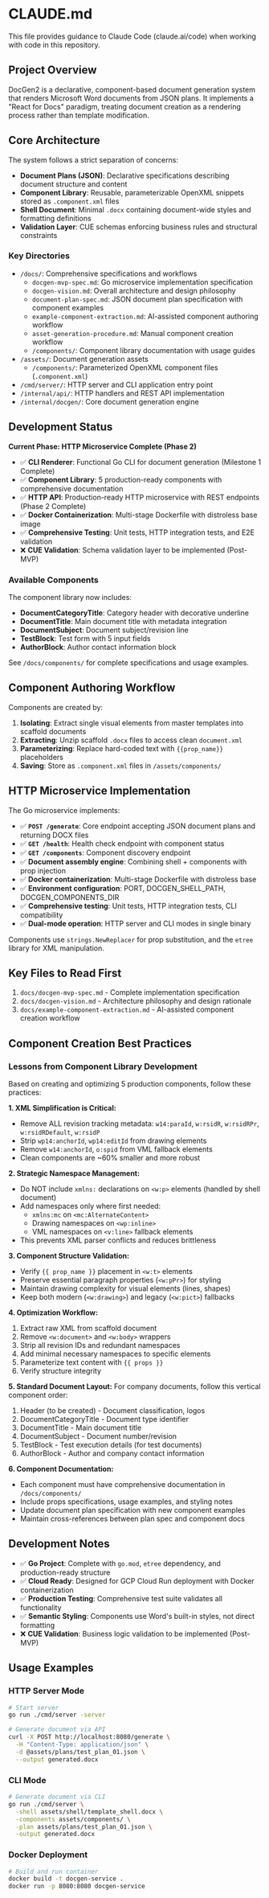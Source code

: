 # CLAUDE.md

This file provides guidance to Claude Code (claude.ai/code) when working with code in this repository.

## Project Overview

DocGen2 is a declarative, component-based document generation system that renders Microsoft Word documents from JSON plans. It implements a "React for Docs" paradigm, treating document creation as a rendering process rather than template modification.

## Core Architecture

The system follows a strict separation of concerns:

- **Document Plans (JSON)**: Declarative specifications describing document structure and content
- **Component Library**: Reusable, parameterizable OpenXML snippets stored as `.component.xml` files
- **Shell Document**: Minimal `.docx` containing document-wide styles and formatting definitions
- **Validation Layer**: CUE schemas enforcing business rules and structural constraints

### Key Directories

- `/docs/`: Comprehensive specifications and workflows
  - `docgen-mvp-spec.md`: Go microservice implementation specification
  - `docgen-vision.md`: Overall architecture and design philosophy
  - `document-plan-spec.md`: JSON document plan specification with component examples
  - `example-component-extraction.md`: AI-assisted component authoring workflow
  - `asset-generation-procedure.md`: Manual component creation workflow
  - `/components/`: Component library documentation with usage guides
- `/assets/`: Document generation assets
  - `/components/`: Parameterized OpenXML component files (`.component.xml`)
- `/cmd/server/`: HTTP server and CLI application entry point
- `/internal/api/`: HTTP handlers and REST API implementation
- `/internal/docgen/`: Core document generation engine

## Development Status

**Current Phase: HTTP Microservice Complete (Phase 2)**

- ✅ **CLI Renderer**: Functional Go CLI for document generation (Milestone 1 Complete)
- ✅ **Component Library**: 5 production-ready components with comprehensive documentation
- ✅ **HTTP API**: Production-ready HTTP microservice with REST endpoints (Phase 2 Complete)
- ✅ **Docker Containerization**: Multi-stage Dockerfile with distroless base image
- ✅ **Comprehensive Testing**: Unit tests, HTTP integration tests, and E2E validation
- ❌ **CUE Validation**: Schema validation layer to be implemented (Post-MVP)

### Available Components

The component library now includes:
- **DocumentCategoryTitle**: Category header with decorative underline
- **DocumentTitle**: Main document title with metadata integration
- **DocumentSubject**: Document subject/revision line
- **TestBlock**: Test form with 5 input fields
- **AuthorBlock**: Author contact information block

See `/docs/components/` for complete specifications and usage examples.

## Component Authoring Workflow

Components are created by:
1. **Isolating**: Extract single visual elements from master templates into scaffold documents
2. **Extracting**: Unzip scaffold `.docx` files to access clean `document.xml`
3. **Parameterizing**: Replace hard-coded text with `{{prop_name}}` placeholders
4. **Saving**: Store as `.component.xml` files in `/assets/components/`

## HTTP Microservice Implementation

The Go microservice implements:
- ✅ **`POST /generate`**: Core endpoint accepting JSON document plans and returning DOCX files
- ✅ **`GET /health`**: Health check endpoint with component status
- ✅ **`GET /components`**: Component discovery endpoint
- ✅ **Document assembly engine**: Combining shell + components with prop injection
- ✅ **Docker containerization**: Multi-stage Dockerfile with distroless base
- ✅ **Environment configuration**: PORT, DOCGEN_SHELL_PATH, DOCGEN_COMPONENTS_DIR
- ✅ **Comprehensive testing**: Unit tests, HTTP integration tests, CLI compatibility
- ✅ **Dual-mode operation**: HTTP server and CLI modes in single binary

Components use `strings.NewReplacer` for prop substitution, and the `etree` library for XML manipulation.

## Key Files to Read First

1. `docs/docgen-mvp-spec.md` - Complete implementation specification
2. `docs/docgen-vision.md` - Architecture philosophy and design rationale
3. `docs/example-component-extraction.md` - AI-assisted component creation workflow

## Component Creation Best Practices

### Lessons from Component Library Development

Based on creating and optimizing 5 production components, follow these practices:

**1. XML Simplification is Critical:**
- Remove ALL revision tracking metadata: `w14:paraId`, `w:rsidR`, `w:rsidRPr`, `w:rsidRDefault`, `w:rsidP`
- Strip `wp14:anchorId`, `wp14:editId` from drawing elements
- Remove `w14:anchorId`, `o:spid` from VML fallback elements
- Clean components are ~60% smaller and more robust

**2. Strategic Namespace Management:**
- Do NOT include `xmlns:` declarations on `<w:p>` elements (handled by shell document)
- Add namespaces only where first needed:
  - `xmlns:mc` on `<mc:AlternateContent>`
  - Drawing namespaces on `<wp:inline>`
  - VML namespaces on `<v:line>` fallback elements
- This prevents XML parser conflicts and reduces brittleness

**3. Component Structure Validation:**
- Verify `{{ prop_name }}` placement in `<w:t>` elements
- Preserve essential paragraph properties (`<w:pPr>`) for styling
- Maintain drawing complexity for visual elements (lines, shapes)
- Keep both modern (`<w:drawing>`) and legacy (`<w:pict>`) fallbacks

**4. Optimization Workflow:**
1. Extract raw XML from scaffold document
2. Remove `<w:document>` and `<w:body>` wrappers
3. Strip all revision IDs and redundant namespaces
4. Add minimal necessary namespaces to specific elements
5. Parameterize text content with `{{ props }}`
6. Verify structure integrity

**5. Standard Document Layout:**
For company documents, follow this vertical component order:
1. Header (to be created) - Document classification, logos
2. DocumentCategoryTitle - Document type identifier
3. DocumentTitle - Main document title
4. DocumentSubject - Document number/revision
5. TestBlock - Test execution details (for test documents)
6. AuthorBlock - Author and company contact information

**6. Component Documentation:**
- Each component must have comprehensive documentation in `/docs/components/`
- Include props specifications, usage examples, and styling notes
- Update document plan specification with new component examples
- Maintain cross-references between plan spec and component docs

## Development Notes

- ✅ **Go Project**: Complete with `go.mod`, `etree` dependency, and production-ready structure
- ✅ **Cloud Ready**: Designed for GCP Cloud Run deployment with Docker containerization
- ✅ **Production Testing**: Comprehensive test suite validates all functionality
- ✅ **Semantic Styling**: Components use Word's built-in styles, not direct formatting
- ❌ **CUE Validation**: Business logic validation to be implemented (Post-MVP)

## Usage Examples

### HTTP Server Mode
```bash
# Start server
go run ./cmd/server -server

# Generate document via API
curl -X POST http://localhost:8080/generate \
  -H "Content-Type: application/json" \
  -d @assets/plans/test_plan_01.json \
  --output generated.docx
```

### CLI Mode
```bash
# Generate document via CLI
go run ./cmd/server \
  -shell assets/shell/template_shell.docx \
  -components assets/components/ \
  -plan assets/plans/test_plan_01.json \
  -output generated.docx
```

### Docker Deployment
```bash
# Build and run container
docker build -t docgen-service .
docker run -p 8080:8080 docgen-service
```